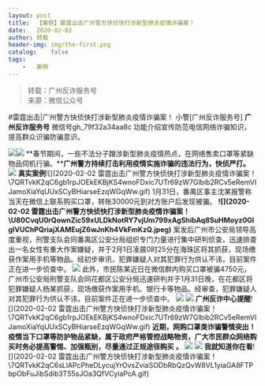 ```yaml
---
layout:	post
title:	【案例】雷霆出击广州警方快侦快打涉新型肺炎疫情诈骗案！
date:	2020-02-02
author:	转载
header-img:	img/the-first.png
catalog:	false
tags:
	-	案例
---
```


<blockquote><p>转载：广州反诈服务号<br>
来源：微信公众号</p></blockquote>

#雷霆出击|广州警方快侦快打涉新型肺炎疫情诈骗案！
小警[广州反诈服务号]
**广州反诈服务号**
微信号gh_79f32a34aa8c
功能介绍宣传防范电信网络诈骗知识，提高群众识骗防骗意识。

![]({{site.baseurl}}/postimg/U80CvqU0rQownZic59xULDkNotRY7vjUmUxjWPZiarxQODHZ2ibuCgHSsvbncU2WrIDRKiciaBPALY5Kfy8hIggwMvA.jpeg)![](https://mmbiz.qpic.cn/mmbiz_png/7QRTvkK2qC7bUkNOy9a4H1H6fWyYMzjTNRd1uLLibJqVvpsGQhjLJAsZAv90ko9KVYdf5enODL1icuM4IKo399aw/640)
**春节期间，一些不法分子蹭涉新型肺炎疫情热点，在网络售卖口罩等紧缺物品伺机行骗。****广州警方持续打击利用疫情实施诈骗的违法行为，快侦严打。**
![]({{site.baseurl}}/postimg/7QRTvkK2qC6gb1rpJOEkEKBjKS4wnoFDxic7UTr69zW7Glbib2RCv5eRemVIJamoXiaYqUUxSCyBHiarseEzqWGqWw.gif)
**真实案例**![](2020-02-02
雷霆出击广州警方快侦快打涉新型肺炎疫情诈骗案！\\7QRTvkK2qC6gb1rpJOEkEKBjKS4wnoFDxic7UTr69zW7Glbib2RCv5eRemVIJamoXiaYqUUxSCyBHiarseEzqWGqWw.gif)
1月31日，番禺区事主沈某报警称当天在微信上联系购买口罩，转账30000元到对方账户后发现被骗。
**![](2020-02-02
雷霆出击广州警方快侦快打涉新型肺炎疫情诈骗案！\\U80CvqU0rQownZic59xULDkNotRY7vjUm799xAgShibAq8SuHMoyz0GlgIVUChPQriajXAMEujZ6wJnKh4VkFmKzQ.jpeg)**
案发后广州市公安局领导高度重视，刑警支队会同番禺区公安分局组织专门力量进行集中研判侦查，迅速排查出一名女性有重大作案嫌疑，并于2月1日凌晨0时25分在海珠区将其抓获，现场缴获作案用手机等物品。经初步审讯，犯罪嫌疑人对其犯罪行为供认不讳，目前案件正在进一步侦查中。
![]({{site.baseurl}}/postimg/U80CvqU0rQoiasqMqwlr43MV4vHdBhPtf8glh536AFBeRpVJDp1SujS4kmlUZX6hopTkZdvrD594NjoXs9Xzo6g.jpeg)
此外，市民陈某近日在微信群内购买口罩被骗4750元，广州市公安局刑警支队会同花都区公安分局迅速研判并于1月31日晚，在花都区将犯罪嫌疑人杨某抓获，现场缴获作案用手机、银行卡等物品。经审查，犯罪嫌疑人对其犯罪行为供认不讳，目前案件正在进一步侦查中。
![]({{site.baseurl}}/postimg/U80CvqU0rQoiasqMqwlr43MV4vHdBhPtf2DQjyjUJiclkX4QicrQGzsPka60ZibkxAHcSKficibl3NsdGWGQY9pvIpFw.jpeg)
![]({{site.baseurl}}/postimg/7QRTvkK2qC6gb1rpJOEkEKBjKS4wnoFDxic7UTr69zW7Glbib2RCv5eRemVIJamoXiaYqUUxSCyBHiarseEzqWGqWw.gif)
**广州反诈中心提醒**![](2020-02-02
雷霆出击广州警方快侦快打涉新型肺炎疫情诈骗案！\\7QRTvkK2qC6gb1rpJOEkEKBjKS4wnoFDxic7UTr69zW7Glbib2RCv5eRemVIJamoXiaYqUUxSCyBHiarseEzqWGqWw.gif)
**近期，网购口罩类诈骗警情突出！疫情当下口罩等防护物品紧缺，属于政府严格管控战略物资，广大市民群众网络购买时务必提高警惕、加强甄别，尽量通过正规途径购买**
**。**
![]({{site.baseurl}}/postimg/7QRTvkK2qC6KuYg7GdjHmJvggbicJmdtVhlibgUDbO1ibSQiaNdwFTNj8ZlSfg8C3PRiaSzbT1KYKWficlRZiagyHsxDw.gif)
![]({{site.baseurl}}/postimg/U80CvqU0rQoWOxrq0AkGBPeTOo0FQialRjBaKzJKXA3oYfRO8oJd37KNGhSxpB4zwoAbAttnwWOjAV2HLJX14lA.jpeg)
**我就知道你在看**![](2020-02-02
雷霆出击广州警方快侦快打涉新型肺炎疫情诈骗案！\\7QRTvkK2qC6sLlAPcPheDLycujYrOvsZviaSODbRbQzQvW8VL1yiaGA8FTPbpObFuJibSdib3T55sJOa3QfVCyiaPcA.gif)
